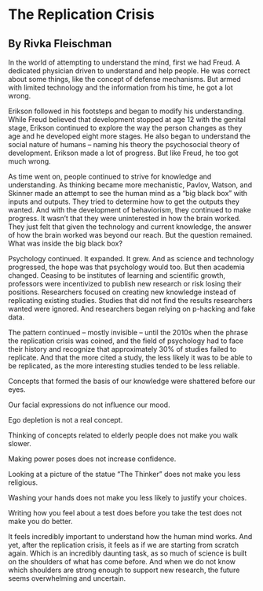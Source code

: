 # The Replication Crisis
## By Rivka Fleischman

In the world of attempting to understand the mind, first we had Freud. A dedicated
physician driven to understand and help people. He was correct about some things, like
the concept of defense mechanisms. But armed with limited technology and the
information from his time, he got a lot wrong.

Erikson followed in his footsteps and began to modify his understanding. While Freud
believed that development stopped at age 12 with the genital stage, Erikson continued
to explore the way the person changes as they age and he developed eight more
stages. He also began to understand the social nature of humans – naming his theory
the psychosocial theory of development. Erikson made a lot of progress. But like Freud,
he too got much wrong.

As time went on, people continued to strive for knowledge and understanding. As
thinking became more mechanistic, Pavlov, Watson, and Skinner made an attempt to
see the human mind as a “big black box” with inputs and outputs. They tried to
determine how to get the outputs they wanted. And with the development of
behaviorism, they continued to make progress. It wasn’t that they were uninterested in
how the brain worked. They just felt that given the technology and current knowledge,
the answer of how the brain worked was beyond our reach. But the question remained.
What was inside the big black box?

Psychology continued. It expanded. It grew. And as science and technology progressed,
the hope was that psychology would too. But then academia changed. Ceasing to be
institutes of learning and scientific growth, professors were incentivized to publish new
research or risk losing their positions. Researchers focused on creating new knowledge
instead of replicating existing studies. Studies that did not find the results researchers
wanted were ignored. And researchers began relying on p-hacking and fake data.

The pattern continued – mostly invisible – until the 2010s when the phrase the
replication crisis was coined, and the field of psychology had to face their history and
recognize that approximately 30% of studies failed to replicate. And that the more cited
a study, the less likely it was to be able to be replicated, as the more interesting studies
tended to be less reliable.

Concepts that formed the basis of our knowledge were shattered before our eyes.

Our facial expressions do not influence our mood.

Ego depletion is not a real concept.

Thinking of concepts related to elderly people does not make you walk slower.

Making power poses does not increase confidence.

Looking at a picture of the statue “The Thinker” does not make you less religious.

Washing your hands does not make you less likely to justify your choices.

Writing how you feel about a test does before you take the test does not make you do
better.

It feels incredibly important to understand how the human mind works. And yet, after the
replication crisis, it feels as if we are starting from scratch again. Which is an incredibly
daunting task, as so much of science is built on the shoulders of what has come before.
And when we do not know which shoulders are strong enough to support new research,
the future seems overwhelming and uncertain.